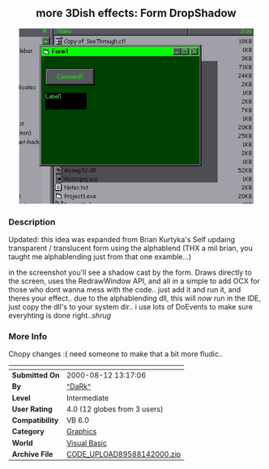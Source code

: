 ﻿<div align="center">

## more 3Dish effects: Form DropShadow

<img src="PIC20008121341486592.JPG">
</div>

### Description

Updated: this idea was expanded from Brian Kurtyka's Self updaing transparent / translucent form using the alphablend (THX a mil brian, you taught me alphablending just from that one examble...)

in the screenshot you'll see a shadow cast by the form. Draws directly to the screen, uses the RedrawWindow API, and all in a simple to add OCX for those who dont wanna mess with the code.. just add it and run it, and theres your effect.. due to the alphablending dll, this will *now* run in the IDE, just copy the dll's to your system dir.. i use lots of DoEvents to make sure everyhting is done right..*shrug*
 
### More Info
 
Chopy changes :( need someone to make that a bit more fludic..


<span>             |<span>
---                |---
**Submitted On**   |2000-08-12 13:17:06
**By**             |[^DaRk^](https://github.com/Planet-Source-Code/PSCIndex/blob/master/ByAuthor/dark.md)
**Level**          |Intermediate
**User Rating**    |4.0 (12 globes from 3 users)
**Compatibility**  |VB 6\.0
**Category**       |[Graphics](https://github.com/Planet-Source-Code/PSCIndex/blob/master/ByCategory/graphics__1-46.md)
**World**          |[Visual Basic](https://github.com/Planet-Source-Code/PSCIndex/blob/master/ByWorld/visual-basic.md)
**Archive File**   |[CODE\_UPLOAD89588142000\.zip](https://github.com/Planet-Source-Code/dark-more-3dish-effects-form-dropshadow__1-10632/archive/master.zip)








